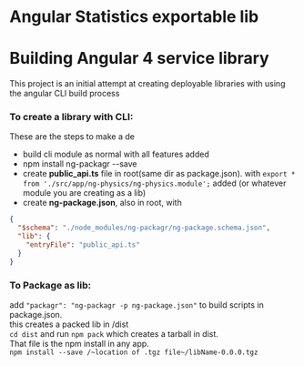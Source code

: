 # Angular Statistics exportable lib

# Building Angular 4 service library
This project is an initial attempt at creating deployable libraries with using the angular CLI build process


### To create a library with CLI:
These are the steps to make a de

* build cli module as normal with all features added
* npm install ng-packagr --save
* create <strong>public_api.ts</strong> file in root(same dir as package.json). with `export * from './src/app/ng-physics/ng-physics.module';` added (or whatever module you are creating as a lib)
* create <strong>ng-package.json</strong>, also in root, with
```JSON
{
  "$schema": "./node_modules/ng-packagr/ng-package.schema.json",
  "lib": {
    "entryFile": "public_api.ts"
  }
}
```
### To Package as lib:
add `"packagr": "ng-packagr -p ng-package.json"` to build scripts in package.json. <br>
 this creates a packed lib in /dist <br>
`cd dist` and run `npm pack` which creates a tarball in dist.
 <br>  That file is the npm install in any app.  
 `npm install --save /~location of .tgz file~/libName-0.0.0.tgz`
